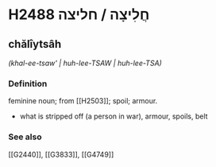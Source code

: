 # H2488 חֲלִיצָה / חליצה

## chălîytsâh

_(khal-ee-tsaw' | huh-lee-TSAW | huh-lee-TSA)_

### Definition

feminine noun; from [[H2503]]; spoil; armour.

- what is stripped off (a person in war), armour, spoils, belt
### See also

[[G2440]], [[G3833]], [[G4749]]

